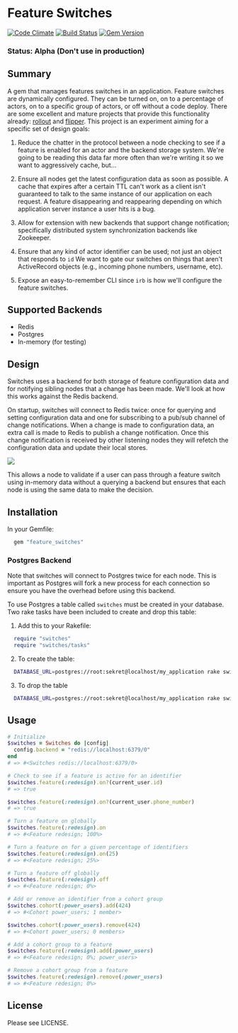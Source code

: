 # Feature Switches

[![Code Climate](https://codeclimate.com/github/jpignata/switches.png)](https://codeclimate.com/github/jpignata/switches)
[![Build Status](https://travis-ci.org/jpignata/switches.png?branch=master)](https://travis-ci.org/jpignata/switches)
[![Gem Version](https://badge.fury.io/rb/feature_switches.png)](http://badge.fury.io/rb/feature_switches)

### Status: Alpha (Don't use in production)

## Summary

A gem that manages features switches in an application. Feature switches are
dynamically configured. They can be turned on, on to a percentage of actors, on
to a specific group of actors, or off without a code deploy.  There are some
excellent and mature projects that provide this functionality already:
[rollout](https://github.com/jamesgolick/rollout) and
[flipper](https://github.com/jnunemaker/flipper). This project is an experiment
aiming for a specific set of design goals:

1. Reduce the chatter in the protocol between a node checking to see if a
feature is enabled for an actor and the backend storage system. We're going to
be reading this data far more often than we're writing it so we want to
aggressively cache, but...

2. Ensure all nodes get the latest configuration data as soon as possible. A
cache that expires after a certain TTL can't work as a client isn't guaranteed
to talk to the same instance of our application on each request. A feature
disappearing and reappearing depending on which application server instance a
user hits is a bug.

3. Allow for extension with new backends that support change notification;
specifically distributed system synchronization backends like Zookeeper.

4. Ensure that any kind of actor identifier can be used; not just an object that
responds to `id` We want to gate our switches on things that aren't ActiveRecord
objects (e.g., incoming phone numbers, username, etc).

5. Expose an easy-to-remember CLI since `irb` is how we'll configure the feature
switches.

## Supported Backends

* Redis
* Postgres
* In-memory (for testing)

## Design

Switches uses a backend for both storage of feature configuration data and for
notifying sibling nodes that a change has been made. We'll look at how this
works against the Redis backend.

On startup, switches will connect to Redis twice: once for querying and setting
configuration data and one for subscribing to a pub/sub channel of change
notifications. When a change is made to configuration data, an extra call is
made to Redis to publish a change notification. Once this change notification is
received by other listening nodes they will refetch the configuration data
and update their local stores.

![](https://raw.github.com/jpignata/switches/master/doc/switches.png)

This allows a node to validate if a user can pass through a feature switch using
in-memory data without a querying a backend but ensures that each node is using
the same data to make the decision.

## Installation

In your Gemfile:

```ruby
  gem "feature_switches"
```

### Postgres Backend

Note that switches will connect to Postgres twice for each node. This is important
as Postgres will fork a new process for each connection so ensure you have the
overhead before using this backend.

To use Postgres a table called `switches` must be created in your database.
Two rake tasks have been included to create and drop this table:

1. Add this to your Rakefile:

```ruby
  require "switches"
  require "switches/tasks"
```

2. To create the table:

```sh
  DATABASE_URL=postgres://root:sekret@localhost/my_application rake switches:postgres:setup
```

3. To drop the table

```sh
  DATABASE_URL=postgres://root:sekret@localhost/my_application rake switches:postgres:remove
```

## Usage

```ruby
# Initialize
$switches = Switches do |config|
  config.backend = "redis://localhost:6379/0"
end
# => #<Switches redis://localhost:6379/0>

# Check to see if a feature is active for an identifier
$switches.feature(:redesign).on?(current_user.id)
# => true

$switches.feature(:redesign).on?(current_user.phone_number)
# => true

# Turn a feature on globally
$switches.feature(:redesign).on
# => #<Feature redesign; 100%>

# Turn a feature on for a given percentage of identifiers
$switches.feature(:redesign).on(25)
# => #<Feature redesign; 25%>

# Turn a feature off globally
$switches.feature(:redesign).off
# => #<Feature redesign; 0%>

# Add or remove an identifier from a cohort group
$switches.cohort(:power_users).add(424)
# => #<Cohort power_users; 1 member>

$switches.cohort(:power_users).remove(424)
# => #<Cohort power_users; 0 members>

# Add a cohort group to a feature
$switches.feature(:redesign).add(:power_users)
# => #<Feature redesign; 0%; power_users>

# Remove a cohort group from a feature
$switches.feature(:redesign).remove(:power_users)
# => #<Feature redesign; 0%>
```

## License

Please see LICENSE.
